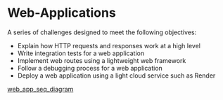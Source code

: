 # Web-Applications
A series of challenges designed to meet the following objectives:

 - Explain how HTTP requests and responses work at a high level
 - Write integration tests for a web application
 - Implement web routes using a lightweight web framework
 - Follow a debugging process for a web application
 - Deploy a web application using a light cloud service such as Render
 
[web_app_seq_diagram](Phase-2/hello_web_project/web_app_seq_diagram.png)
